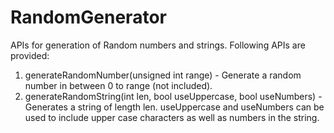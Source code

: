 # RandomGenerator
APIs for generation of Random numbers and strings. Following APIs are provided:
1) generateRandomNumber(unsigned int range) - Generate a random number in between 0 to range (not included).
2) generateRandomString(int len, bool useUppercase, bool useNumbers) - Generates a string of length len. useUppercase and useNumbers can be used to include upper case characters as well as numbers in the string.
